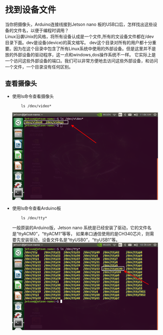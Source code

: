 # 找到设备文件   

当你把摄像头，Arduino连接线接到Jetson nano 板的USB口后，怎样找出这些设备的文件名，以便于编程时调用？</br>
Linux沿袭Unix的风格，将所有设备认成是一个文件,所有的文设备文件都在/dev目录下面。dev是设备(device)的英文缩写。
dev这个目录对所有的用户都十分重要。因为在这个目录中包含了所有Linux系统中使用的外部设备。但是这里并不是放的外部设备的驱动程序，这一点和windows,dos操作系统不一样。
它实际上是一个访问这些外部设备的端口。我们可以非常方便地去访问这些外部设备，和访问一个文件，一个目录没有任何区别。</br>
    
    
## 查看摄像头
- 使用ls命令查看摄像头
    ```
        ls /dev/video*
    ``` 
 
    ![video](https://github.com/lonerlin/SelfDrivingCVCar/blob/testing/Tutorial/pic/video.png)

- 使用ls命令查看Arduino板
    ```
        ls /dev/tty*
    ```
  一般原装的Arduino版，Jetson nano 系统是已经安装了驱动，它的文件名是“ttyACM0”，“ttyACM1”等等，
  如果串口通信使用的是CH340芯片，则需要先安装驱动，设备文件名是“ttyUSB0”，“ttyUSB1”等。</br>
    ![arduino](https://github.com/lonerlin/SelfDrivingCVCar/blob/testing/Tutorial/pic/arduino.png)

